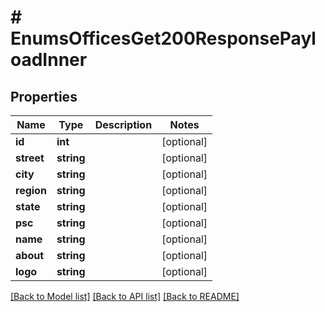 # # EnumsOfficesGet200ResponsePayloadInner

## Properties

Name | Type | Description | Notes
------------ | ------------- | ------------- | -------------
**id** | **int** |  | [optional]
**street** | **string** |  | [optional]
**city** | **string** |  | [optional]
**region** | **string** |  | [optional]
**state** | **string** |  | [optional]
**psc** | **string** |  | [optional]
**name** | **string** |  | [optional]
**about** | **string** |  | [optional]
**logo** | **string** |  | [optional]

[[Back to Model list]](../../README.md#models) [[Back to API list]](../../README.md#endpoints) [[Back to README]](../../README.md)
